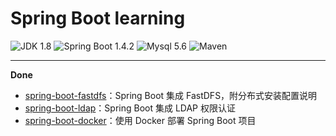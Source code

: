 Spring Boot learning
=========================

![JDK 1.8](https://img.shields.io/badge/JDK-1.8-brightgreen.svg)
![Spring Boot 1.4.2](https://img.shields.io/badge/Spring%20Boot-1.4.2-brightgreen.svg)
![Mysql 5.6](https://img.shields.io/badge/Mysql-5.6-blue.svg)
![Maven](https://img.shields.io/badge/Maven-3.5.4-yellowgreen.svg)

---

**Done**

- [spring-boot-fastdfs](https://github.com/NaraLuwan/spring-boot-learning/tree/master/spring-boot-fasfdfs)：Spring Boot 集成 FastDFS，附分布式安装配置说明
- [spring-boot-ldap](https://github.com/NaraLuwan/spring-boot-learning/tree/master/spring-boot-ldap)：Spring Boot 集成 LDAP 权限认证
- [spring-boot-docker](https://github.com/NaraLuwan/spring-boot-learning/tree/master/spring-boot-docker)：使用 Docker 部署 Spring Boot 项目
